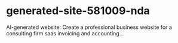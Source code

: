 # generated-site-581009-nda
AI-generated website: Create a professional business website for a consulting firm saas invoicing and accounting...
